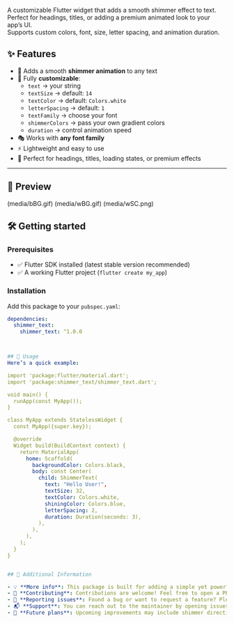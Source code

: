 <!--
This README describes the package. If you publish this package to pub.dev,
this README's contents appear on the landing page for your package.

For information about how to write a good package README, see the guide for
[writing package pages](https://dart.dev/tools/pub/writing-package-pages).

For general information about developing packages, see the Dart guide for
[creating packages](https://dart.dev/guides/libraries/create-packages)
and the Flutter guide for
[developing packages and plugins](https://flutter.dev/to/develop-packages).
-->

A customizable Flutter widget that adds a smooth shimmer effect to text.  
Perfect for headings, titles, or adding a premium animated look to your app’s UI.  
Supports custom colors, font, size, letter spacing, and animation duration.

## ✨ Features

- 🚀 Adds a smooth **shimmer animation** to any text
- 🎨 Fully **customizable**:
  - `text` → your string
  - `textSize` → default: `14`
  - `textColor` → default: `Colors.white`
  - `letterSpacing` → default: `1`
  - `textFamily` → choose your font
  - `shimmerColors` → pass your own gradient colors
  - `duration` → control animation speed
- 🎭 Works with **any font family**
- ⚡ Lightweight and easy to use
- 📱 Perfect for headings, titles, loading states, or premium effects

---

## 📸 Preview

(media/bBG.gif)
(media/wBG.gif)
(media/wSC.png)

## 🛠️ Getting started

### Prerequisites

- ✅ Flutter SDK installed (latest stable version recommended)
- ✅ A working Flutter project (`flutter create my_app`)

### Installation

Add this package to your `pubspec.yaml`:

````yaml
dependencies:
  shimmer_text:
    shimmer_text: ^1.0.0 



## 🚀 Usage
Here’s a quick example:

import 'package:flutter/material.dart';
import 'package:shimmer_text/shimmer_text.dart';

void main() {
  runApp(const MyApp());
}

class MyApp extends StatelessWidget {
  const MyApp({super.key});

  @override
  Widget build(BuildContext context) {
    return MaterialApp(
      home: Scaffold(
        backgroundColor: Colors.black,
        body: const Center(
          child: ShimmerText(
            text: "Hello User!",
            textSize: 32,
            textColor: Colors.white,
            shiningColor: Colors.blue,
            letterSpacing: 2,
            duration: Duration(seconds: 3),
          ),
        ),
      ),
    );
  }
}


## 📢 Additional Information

- 💡 **More info**: This package is built for adding a simple yet powerful shimmer effect to text.
- 🤝 **Contributing**: Contributions are welcome! Feel free to open a PR if you’d like to add new features or fix bugs.
- 🐛 **Reporting issues**: Found a bug or want to request a feature? Please open an issue on [GitHub Issues](https://github.com/Swayanshuu/shimmer_text.git/issues).
- 📬 **Support**: You can reach out to the maintainer by opening issues, discussions, or contacting via GitHub profile.
- 🔮 **Future plans**: Upcoming improvements may include shimmer directions, multiple gradients, and built-in presets.
